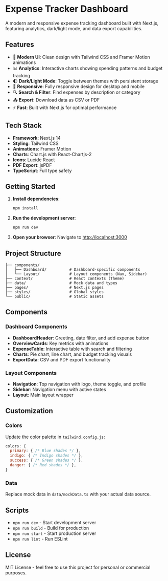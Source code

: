 # Expense Tracker Dashboard

A modern and responsive expense tracking dashboard built with Next.js, featuring analytics, dark/light mode, and data export capabilities.

## Features

- 🎨 **Modern UI**: Clean design with Tailwind CSS and Framer Motion animations
- 📊 **Analytics**: Interactive charts showing spending patterns and budget tracking
- 🌓 **Dark/Light Mode**: Toggle between themes with persistent storage
- 📱 **Responsive**: Fully responsive design for desktop and mobile
- 🔍 **Search & Filter**: Find expenses by description or category
- 📤 **Export**: Download data as CSV or PDF
- ⚡ **Fast**: Built with Next.js for optimal performance

## Tech Stack

- **Framework**: Next.js 14
- **Styling**: Tailwind CSS
- **Animations**: Framer Motion
- **Charts**: Chart.js with React-Chartjs-2
- **Icons**: Lucide React
- **PDF Export**: jsPDF
- **TypeScript**: Full type safety

## Getting Started

1. **Install dependencies**:
   ```bash
   npm install
   ```

2. **Run the development server**:
   ```bash
   npm run dev
   ```

3. **Open your browser**:
   Navigate to [http://localhost:3000](http://localhost:3000)

## Project Structure

```
├── components/
│   ├── Dashboard/          # Dashboard-specific components
│   └── Layout/             # Layout components (Nav, Sidebar)
├── context/                # React contexts (Theme)
├── data/                   # Mock data and types
├── pages/                  # Next.js pages
├── styles/                 # Global styles
└── public/                 # Static assets
```

## Components

### Dashboard Components
- **DashboardHeader**: Greeting, date filter, and add expense button
- **OverviewCards**: Key metrics with animations
- **ExpenseTable**: Interactive table with search and filtering
- **Charts**: Pie chart, line chart, and budget tracking visuals
- **ExportData**: CSV and PDF export functionality

### Layout Components
- **Navigation**: Top navigation with logo, theme toggle, and profile
- **Sidebar**: Navigation menu with active states
- **Layout**: Main layout wrapper

## Customization

### Colors
Update the color palette in `tailwind.config.js`:

```javascript
colors: {
  primary: { /* Blue shades */ },
  indigo: { /* Indigo shades */ },
  success: { /* Green shades */ },
  danger: { /* Red shades */ },
}
```

### Data
Replace mock data in `data/mockData.ts` with your actual data source.

## Scripts

- `npm run dev` - Start development server
- `npm run build` - Build for production
- `npm run start` - Start production server
- `npm run lint` - Run ESLint

## License

MIT License - feel free to use this project for personal or commercial purposes.
